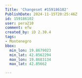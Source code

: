 ```yaml
---
Title: 'Changeset #159186102'
PublishDate: 2024-11-15T20:25:46Z
id: 159186102
user: pera210
comment: efw
created_by: iD 2.30.4
tags:
- Montenegro
bbox:
  min_lon: 19.8679023
  min_lat: 42.8562294
  max_lon: 19.8683134
  max_lat: 42.85662

---
```

